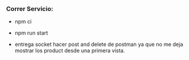 ### **Correr Servicio**:

- npm ci
- npm run start

- entrega socket hacer post and delete de postman ya que no me deja mostrar los product desde una primera vista.
